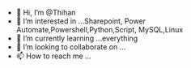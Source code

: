 - 👋 Hi, I’m @Thihan
- 👀 I’m interested in ...Sharepoint, Power Automate,Powershell,Python,Script, MySQL,Linux
- 🌱 I’m currently learning ...everything
- 💞️ I’m looking to collaborate on ...
- 📫 How to reach me ...

<!---
Thihanlin/Thihanlin is a ✨ special ✨ repository because its `README.md` (this file) appears on your GitHub profile.
You can click the Preview link to take a look at your changes.
--->
